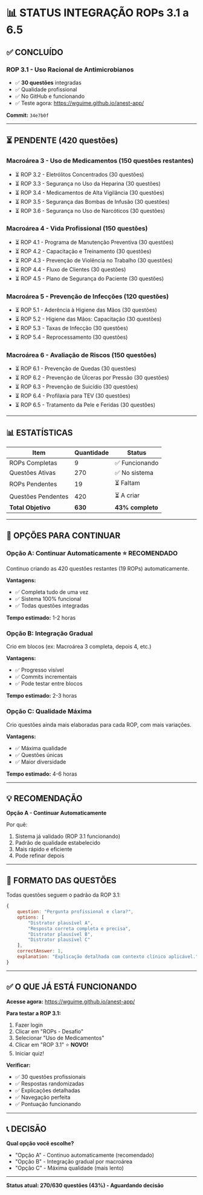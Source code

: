 # 📊 STATUS INTEGRAÇÃO ROPs 3.1 a 6.5

## ✅ CONCLUÍDO

### **ROP 3.1 - Uso Racional de Antimicrobianos**
- ✅ **30 questões** integradas
- ✅ Qualidade profissional
- ✅ No GitHub e funcionando
- ✅ Teste agora: https://wguime.github.io/anest-app/

**Commit:** `34e7b0f`

---

## ⏳ PENDENTE (420 questões)

### **Macroárea 3 - Uso de Medicamentos** (150 questões restantes)
- ⏳ ROP 3.2 - Eletrólitos Concentrados (30 questões)
- ⏳ ROP 3.3 - Segurança no Uso da Heparina (30 questões)
- ⏳ ROP 3.4 - Medicamentos de Alta Vigilância (30 questões)
- ⏳ ROP 3.5 - Segurança das Bombas de Infusão (30 questões)
- ⏳ ROP 3.6 - Segurança no Uso de Narcóticos (30 questões)

### **Macroárea 4 - Vida Profissional** (150 questões)
- ⏳ ROP 4.1 - Programa de Manutenção Preventiva (30 questões)
- ⏳ ROP 4.2 - Capacitação e Treinamento (30 questões)
- ⏳ ROP 4.3 - Prevenção de Violência no Trabalho (30 questões)
- ⏳ ROP 4.4 - Fluxo de Clientes (30 questões)
- ⏳ ROP 4.5 - Plano de Segurança do Paciente (30 questões)

### **Macroárea 5 - Prevenção de Infecções** (120 questões)
- ⏳ ROP 5.1 - Aderência à Higiene das Mãos (30 questões)
- ⏳ ROP 5.2 - Higiene das Mãos: Capacitação (30 questões)
- ⏳ ROP 5.3 - Taxas de Infecção (30 questões)
- ⏳ ROP 5.4 - Reprocessamento (30 questões)

### **Macroárea 6 - Avaliação de Riscos** (150 questões)
- ⏳ ROP 6.1 - Prevenção de Quedas (30 questões)
- ⏳ ROP 6.2 - Prevenção de Úlceras por Pressão (30 questões)
- ⏳ ROP 6.3 - Prevenção de Suicídio (30 questões)
- ⏳ ROP 6.4 - Profilaxia para TEV (30 questões)
- ⏳ ROP 6.5 - Tratamento da Pele e Feridas (30 questões)

---

## 📊 ESTATÍSTICAS

| Item | Quantidade | Status |
|------|------------|--------|
| ROPs Completas | 9 | ✅ Funcionando |
| Questões Ativas | 270 | ✅ No sistema |
| ROPs Pendentes | 19 | ⏳ Faltam |
| Questões Pendentes | 420 | ⏳ A criar |
| **Total Objetivo** | **630** | **43% completo** |

---

## 🎯 OPÇÕES PARA CONTINUAR

### **Opção A: Continuar Automaticamente** ⭐ RECOMENDADO
Continuo criando as 420 questões restantes (19 ROPs) automaticamente.

**Vantagens:**
- ✅ Completa tudo de uma vez
- ✅ Sistema 100% funcional
- ✅ Todas questões integradas

**Tempo estimado:** 1-2 horas

### **Opção B: Integração Gradual**
Crio em blocos (ex: Macroárea 3 completa, depois 4, etc.)

**Vantagens:**
- ✅ Progresso visível
- ✅ Commits incrementais
- ✅ Pode testar entre blocos

**Tempo estimado:** 2-3 horas

### **Opção C: Qualidade Máxima**
Crio questões ainda mais elaboradas para cada ROP, com mais variações.

**Vantagens:**
- ✅ Máxima qualidade
- ✅ Questões únicas
- ✅ Maior diversidade

**Tempo estimado:** 4-6 horas

---

## 💡 RECOMENDAÇÃO

**Opção A - Continuar Automaticamente**

Por quê:
1. Sistema já validado (ROP 3.1 funcionando)
2. Padrão de qualidade estabelecido
3. Mais rápido e eficiente
4. Pode refinar depois

---

## 🔧 FORMATO DAS QUESTÕES

Todas questões seguem o padrão da ROP 3.1:

```javascript
{
    question: "Pergunta profissional e clara?",
    options: [
        "Distrator plausível A",
        "Resposta correta completa e precisa",
        "Distrator plausível B", 
        "Distrator plausível C"
    ],
    correctAnswer: 1,
    explanation: "Explicação detalhada com contexto clínico aplicável."
}
```

---

## ✅ O QUE JÁ ESTÁ FUNCIONANDO

**Acesse agora:** https://wguime.github.io/anest-app/

**Para testar a ROP 3.1:**
1. Fazer login
2. Clicar em "ROPs - Desafio"
3. Selecionar "Uso de Medicamentos"
4. Clicar em "ROP 3.1" ⭐ **NOVO!**
5. Iniciar quiz!

**Verificar:**
- ✅ 30 questões profissionais
- ✅ Respostas randomizadas
- ✅ Explicações detalhadas
- ✅ Navegação perfeita
- ✅ Pontuação funcionando

---

## 📞 DECISÃO

**Qual opção você escolhe?**
- "Opção A" - Continuo automaticamente (recomendado)
- "Opção B" - Integração gradual por macroárea
- "Opção C" - Máxima qualidade (mais lento)

---

**Status atual: 270/630 questões (43%) - Aguardando decisão**


